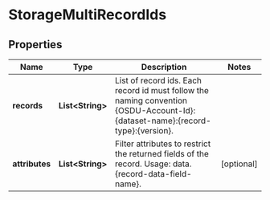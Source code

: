 
# StorageMultiRecordIds

## Properties
Name | Type | Description | Notes
------------ | ------------- | ------------- | -------------
**records** | **List&lt;String&gt;** | List of record ids. Each record id must follow the naming convention {OSDU-Account-Id}:{dataset-name}:{record-type}:{version}. | 
**attributes** | **List&lt;String&gt;** | Filter attributes to restrict the returned fields of the record. Usage: data.{record-data-field-name}. |  [optional]




